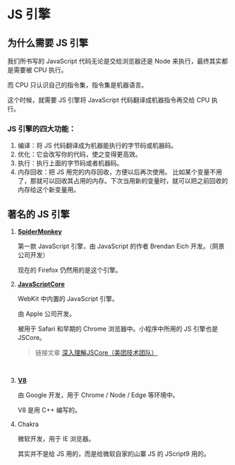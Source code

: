# JS 引擎

## 为什么需要 JS 引擎

我们所书写的 JavaScript 代码无论是交给浏览器还是 Node 来执行，最终其实都是需要被 CPU 执行。

而 CPU 只认识自己的指令集，指令集是机器语言。

这个时候，就需要 JS 引擎将 JavaScript 代码翻译成机器指令再交给 CPU 执行。

### JS 引擎的四大功能：

1. 编译：将 JS 代码翻译成为机器能执行的字节码或机器码。
2. 优化：它会改写你的代码，使之变得更高效。
3. 执行：执行上面的字节码或者机器码。
4. 内存回收：把 JS 用完的内存回收，方便以后再次使用。
    比如某个变量不用了，那就可以回收其占用的内存。下次当用新的变量时，就可以把之前回收的内存给这个新变量用。

## 著名的 JS 引擎

1. **[SpiderMonkey](https://en.wikipedia.org/wiki/SpiderMonkey)**

    第一款 JavaScript 引擎，由 JavaScript 的作者 Brendan Eich 开发。（网景公司开发）

    现在的 Firefox 仍然用的是这个引擎。
    <br>

2. **[JavaScriptCore](https://en.wikipedia.org/wiki/WebKit#JavaScriptCore)**

    WebKit 中内置的 JavaScript 引擎。

    由 Apple 公司开发。

    被用于 Safari 和早期的 Chrome 浏览器中。小程序中所用的 JS 引擎也是 JSCore。

    > 链接文章
    > [深入理解JSCore（美团技术团队）](https://tech.meituan.com/2018/08/23/deep-understanding-of-jscore.html)

    <br>

3. **[V8](https://en.wikipedia.org/wiki/V8_(JavaScript_engine))**

    由 Google 开发，用于 Chrome / Node / Edge 等环境中。

    V8 是用 C++ 编写的。
    <br>

4. Chakra

    微软开发，用于 IE 浏览器。

    其实并不是给 JS 用的，而是给微软自家的山寨 JS 的 JScript9 用的。